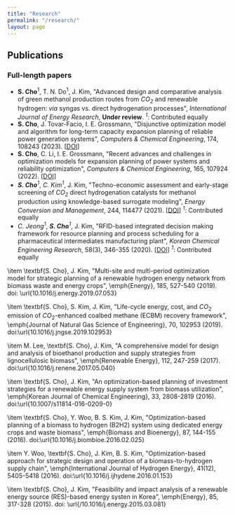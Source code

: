 ```yaml
---
title: "Research"
permalink: "/research/"
layout: page
---
```


## Publications

### Full-length papers
 - **S. Cho**<sup>1</sup>, T. N. Do<sup>1</sup>, J. Kim, "Advanced design and comparative analysis of green methanol production routes from *CO<sub>2<sub>* and renewable hydrogen: *via* syngas vs. direct hydrogenation processes", *International Journal of Energy Research*, **Under review**. *<sup>1<sup>*: Contributed equally 
 - **S. Cho**, J. Tovar-Facio, I. E. Grossmann, "Disjunctive optimization model and algorithm for long-term capacity expansion planning of reliable power generation systems", *Computers & Chemical Engineering*, 174, 108243 (2023). [[DOI](https://www.sciencedirect.com/science/article/pii/S0098135423001138)]
 - **S. Cho**, C. Li, I. E. Grossmann, "Recent advances and challenges in optimization models for expansion planning of power systems and reliability optimization", *Computers & Chemical Engineering*, 165, 107924 (2022). [[DOI](https://www.sciencedirect.com/science/article/pii/S0098135422002629)]
 - ***S. Cho**<sup>1<sup>*, *C. Kim<sup>1<sup>*, J. Kim, "Techno-economic assessment and early-stage screening of *CO<sub>2<sub>* direct hydrogenation catalysts for methanol production using knowledge-based surrogate modeling", *Energy Conversion and Management*, 244, 114477 (2021). [[DOI](https://www.sciencedirect.com/science/article/pii/S0196890421006531)] *<sup>1<sup>*: Contributed equally
 - *C. Jeong<sup>1<sup>*, ***S. Cho**<sup>1<sup>*, J. Kim, "RFID-based integrated decision making framework for resource planning and process scheduling for a pharmaceutical intermediates manufacturing plant", *Korean Chemical Engineering Research*, 58(3), 346-355 (2020). [[DOI](https://koreascience.kr/article/JAKO202021853969342.page)] *<sup>1<sup>*: Contributed equally

 
 
\item \textbf{S. Cho}, J. Kim, "Multi-site and multi-period optimization model for strategic planning of a renewable hydrogen energy network from biomass waste and energy crops", \emph{Energy}, 185, 527-540 (2019). doi: \url{10.1016/j.energy.2019.07.053}

\item \textbf{S. Cho}, S. Kim, J. Kim, "Life-cycle energy, cost, and $CO_{2}$ emission of $CO_{2}$-enhanced coalbed methane (ECBM) recovery framework", \emph{Journal of Natural Gas Science of Engineering}, 70, 102953 (2019). doi:\url{10.1016/j.jngse.2019.102953}

\item M. Lee, \textbf{S. Cho}, J. Kim, "A comprehensive model for design and analysis of bioethanol production and supply strategies from lignocellulosic biomass", \emph{Renewable Energy}, 112, 247-259 (2017). doi:\url{10.1016/j.renene.2017.05.040}

\item \textbf{S. Cho}, J. Kim, "An optimization-based planning of investment strategies for a renewable energy supply system from biomass utilization", \emph{Korean Journal of Chemical Engineering}, 33, 2808-2819 (2016). doi:\url{10.1007/s11814-016-0209-0}

\item \textbf{S. Cho}, Y. Woo, B. S. Kim, J. Kim, "Optimization-based planning of a biomass to hydrogen (B2H2) system using dedicated energy crops and waste biomass", \emph{Biomass and Bioenergy}, 87, 144-155 (2016). doi:\url{10.1016/j.biombioe.2016.02.025}

\item Y. Woo, \textbf{S. Cho}, J. Kim, B. S. Kim, "Optimization-based approach for strategic design and operation of a biomass-to-hydrogen supply chain", \emph{International Journal of Hydrogen Energy}, 41(12), 5405-5418 (2016). doi:\url{10.1016/j.ijhydene.2016.01.153}

\item \textbf{S. Cho}, J. Kim, "Feasibility and impact analysis of a renewable energy source (RES)-based energy systen in Korea", \emph{Energy}, 85, 317-328 (2015). doi: \url{/10.1016/j.energy.2015.03.081}


